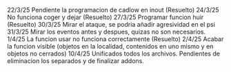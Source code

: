 22/3/25 Pendiente la programacion de cadlow en inout (Resuelto)
24/3/25 No funciona coger y dejar (Resuelto)
27/3/25 Programar funcion huir (Resuelto)
30/3/25 Mirar el ataque, se podria añadir agresividad en el psi
31/3/25 Mirar los eventos antes y despues, quizas no son necesarios.
1/4/25 La funcion usar no funciona correctamente (Resuelto)
2/4/25 Acabar la funcion visible (objetos en la localidad, contenidos en uno mismo y en objetos no cerrados)
10/4/25 Unificados todos los archivos. Pendientes de eliminacion los separados y de finalizar addons.
